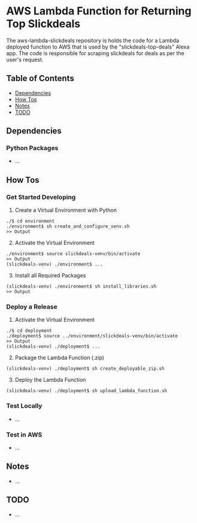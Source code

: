 # AWS Lambda Function for Returning Top Slickdeals

The aws-lambda-slickdeals repository is holds the code for a Lambda deployed function to AWS that is used by the "slickdeals-top-deals" Alexa app. The code is responsible for scraping slickdeals for deals as per the user's request.

## Table of Contents

- [Dependencies](#dependencies)
- [How Tos](#how-tos)
- [Notes](#notes)
- [TODO](#todo)

## Dependencies

### Python Packages

* ...

## How Tos

### Get Started Developing

1. Create a Virtual Environment with Python

```
./$ cd environment
./environment$ sh create_and_configure_venv.sh
>> Output
```

2. Activate the Virtual Environment

```
./environment$ source slickdeals-venv/bin/activate
>> Output
(slickdeals-venv) ./environment$ ...
```

3. Install all Required Packages


```
(slickdeals-venv) ./environment$ sh install_libraries.sh
>> Output
```

### Deploy a Release

1. Activate the Virtual Environment

```
./$ cd deployment
./deployment$ source ../environment/slickdeals-venv/bin/activate
>> Output
(slickdeals-venv) ./deployment$ ...
```

2. Package the Lambda Function (.zip)

```
(slickdeals-venv) ./deployment$ sh create_deployable_zip.sh
```

3. Deploy the Lambda Function

```
(slickdeals-venv) ./deployment$ sh upload_lambda_function.sh
```

### Test Locally

* ...

### Test in AWS

* ...

## Notes

* ...

## TODO

* ...
